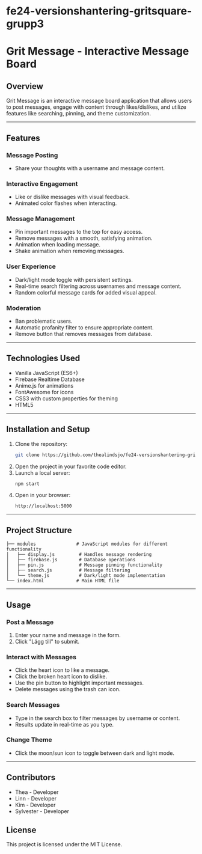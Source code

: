 # fe24-versionshantering-gritsquare-grupp3

# Grit Message - Interactive Message Board

## Overview
Grit Message is an interactive message board application that allows users to post messages, engage with content through likes/dislikes, and utilize features like searching, pinning, and theme customization.

---

## Features
### Message Posting
- Share your thoughts with a username and message content.

### Interactive Engagement
- Like or dislike messages with visual feedback.
- Animated color flashes when interacting.

### Message Management
- Pin important messages to the top for easy access.
- Remove messages with a smooth, satisfying animation.
- Animation when loading message.
- Shake animation when removing messages.

### User Experience
- Dark/light mode toggle with persistent settings.
- Real-time search filtering across usernames and message content.
- Random colorful message cards for added visual appeal.

### Moderation
- Ban problematic users.
- Automatic profanity filter to ensure appropriate content.
- Remove button that removes messages from database.

---

## Technologies Used
- Vanilla JavaScript (ES6+)
- Firebase Realtime Database
- Anime.js for animations
- FontAwesome for icons
- CSS3 with custom properties for theming
- HTML5

---

## Installation and Setup
1. Clone the repository:
   ```bash
   git clone https://github.com/thealindsjo/fe24-versionshantering-gritsquare-grupp3
   ```
2. Open the project in your favorite code editor.
3. Launch a local server:
   ```bash
   npm start
   ```
4. Open in your browser:
   ```
   http://localhost:5000
   ```

---

## Project Structure
```
├── modules               # JavaScript modules for different functionality
│   ├── display.js         # Handles message rendering
│   ├── firebase.js        # Database operations
│   ├── pin.js             # Message pinning functionality
│   ├── search.js          # Message filtering
│   └── theme.js           # Dark/light mode implementation
└── index.html            # Main HTML file
```

---

## Usage
### Post a Message
1. Enter your name and message in the form.
2. Click "Lägg till" to submit.

### Interact with Messages
- Click the heart icon to like a message.
- Click the broken heart icon to dislike.
- Use the pin button to highlight important messages.
- Delete messages using the trash can icon.

### Search Messages
- Type in the search box to filter messages by username or content.
- Results update in real-time as you type.

### Change Theme
- Click the moon/sun icon to toggle between dark and light mode.

---

## Contributors
- Thea - Developer
- Linn - Developer
- Kim - Developer
- Sylvester - Developer

## License
This project is licensed under the MIT License.

